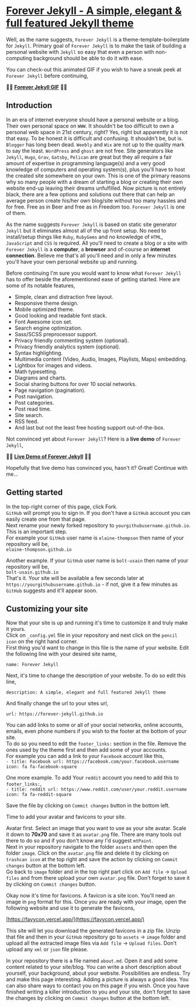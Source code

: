 # [Forever Jekyll - A simple, elegant & full featured Jekyll theme](https://forever-jekyll.github.io)
Well, as the name suggests, `Forever Jekyll` is a theme-template-boilerplate for `Jekyll`. Primary goal of `Forever Jekyll` is to make the task of building a personal website with `Jekyll` so easy that even a person with non-computing background should be able to do it with ease.  

You can check-out this animated GIF if you wish to have a sneak peek at `Forever Jekyll` before continuing,  

:trumpet::trumpet: [**Forever Jekyll GIF**](https://i.imgur.com/a6r9sIE.gif) :trumpet::trumpet:  

## Introduction
In an era of internet everyone should have a personal website or a blog. Their own personal space on `WWW`. It shouldn't be too difficult to own a personal web space in 21st century, right? Yes, right but apparently it is not that easy. To be honest it is difficult and confusing. It shouldn't be, but is. `Blogger` has long been dead. `Weebly` and `Wix` are not up to the quality mark to say the least. `WordPress` and `ghost` are not free. Site generators like `Jekyll`, `Hugo`, `Grav`, `Gatsby`, `Pelican` are great but they all require a fair amount of expertise in programming language(s) and a very good knowledge of computers and operating system(s), plus you'll have to host the created site somewhere on your own. This is one of the primary reasons why so many people with a dream of starting a blog or creating their own website end-up leaving their dreams unfulfilled. Now picture is not entirely black, there are a few options and solutions out there that can help an average person create his/her own blog/site without too many hassles and for free. Free as in Beer and free as in Freedom too. `Forever Jekyll` is one of them.  

As the name suggests `Forever Jekyll` is based on static site generator `Jekyll` but it eliminates almost all of the up front setup. No need to install/setup things like `Ruby`, `RubyGems` and no knowledge of `HTML`, `JavaScript` and `CSS` is required. All you'll need to create a blog or a site with `Forever Jekyll` is a **computer**, a **browser** and of-course an **internet connection**. Believe me that's all you'll need and in only a few minutes you'll have your own personal website up and running.  

Before continuing I'm sure you would want to know what `Forever Jekyll` has to offer beside the aforementioned ease of getting started. Here are some of its notable features,  
- Simple, clean and distraction free layout.  
- Responsive theme design.  
- Mobile optimized theme.  
- Good looking and readable font stack.  
- Font Awesome icon set.  
- Search engine optimization.  
- Sass/SCSS preprocessor support.  
- Privacy friendly commenting system (optional).  
- Privacy friendly analytics system (optional).  
- Syntax highlighting.  
- Multimedia content (Video, Audio, Images, Playlists, Maps) embedding.  
- Lightbox for images and videos.  
- Math typesetting.  
- Diagrams and charts.  
- Social sharing buttons for over 10 social networks.  
- Page navigation (pagination).  
- Post navigation.  
- Post categories.  
- Post read time.  
- Site search.  
- RSS feed.  
- And last but not the least free hosting support out-of-the-box.  

Not convinced yet about `Forever Jekyll`? Here is a **live demo** of `Forever Jekyll`,  

:trumpet::trumpet: [**Live Demo of Forever Jekyll**](https://forever-jekyll.github.io) :trumpet::trumpet:  

Hopefully that live demo has convinced you, hasn't it? Great! Continue with me...  

## Getting started
In the top-right corner of this page, click Fork.  
`GitHub` will prompt you to sign in. If you don't have a `GitHub` account you can easily create one from that page.  
Next rename your newly forked repository to `yourgithubusername.github.io`. This is an important step.  
For example your `GitHub` user name is `elaine-thompson` then name of your repository will be,  
`elaine-thompson.github.io`  

Another example. If your `GitHub` user name is `bolt-usain` then name of your repository will be,  
`bolt-usain.github.io`  
That's it. Your site will be available a few seconds later at `https://yourgithubusername.github.io` - if not, give it a few minutes as `GitHub` suggests and it'll appear soon.  

## Customizing your site
Now that your site is up and running it's time to customize it and truly make it yours.  
Click on `_config.yml` file in your repository and next click on the `pencil icon` on the right hand corner.  
First thing you'd want to change in this file is the name of your website. Edit the following line with your desired site name,  
```
name: Forever Jekyll
```  

Next, it's time to change the description of your website. To do so edit this line,  
```
description: A simple, elegant and full featured Jekyll theme
```
And finally change the url to your sites url,  
```
url: https://forever-jekyll.github.io
```  

You can add links to some or all of your social networks, online accounts, emails, even phone numbers if you wish to the footer at the bottom of your site.  
To do so you need to edit the `footer_links:` section in the file. Remove the ones used by the theme first and then add some of your accounts.  
For example you can add a link to your `Facebook` account like this,  
  `- title: Facebook
    url: https://facebook.com/your.facebook.username
    icon: fa fa-facebook-square`

One more example. To add Your `reddit` account you need to add this to `footer_links:`,  
  `- title: reddit
    url: https://www.reddit.com/user/your.reddit.username
    icon: fa fa-reddit-square`  
    
Save the file by clicking on `Commit changes` button in the bottom left.  

Time to add your avatar and favicons to your site.  

Avatar first. Select an image that you want to use as your site avatar. Scale it down to **70x70** and save it as  `avatar.png` file. There are many tools out there to do so and if you don't know any I'd suggest `mtPaint`.  
Next in your repository navigate to the folder `assets` and then open the folder `image`. Click on the `avatar.png` file and delete it by clicking on `trashcan icon` at the top right and save the action by clicking on `Commit changes` button at the bottom left.  
Go back to `image` folder and in the top right part click on `Add file` -> `Upload files` and from there upload your own `avatar.png` file. Don't forget to save it by clicking on `Commit changes` button.  

Okay now it's time for favicons. A favicon is a site icon. You'll need an image in `png` format for this. Once you are ready with your image, open the following website and use it to generate the favicons,  

[https://favycon.vercel.app/](https://favycon.vercel.app/)  

This site will let you download the generated favicons in a zip file. Unzip that file and then in your `GitHub` repository go to `assets` -> `image` folder and upload all the extracted image files via `Add file` -> `Upload files`. Don't upload any `xml` or `json` file please.  

In your repository there is a file named `about.md`. Open it and add some content related to your site/blog. You can write a short description about yourself, your background, about your website. Possibilities are endless. Try and make this page interesting. Adding a picture is always a good idea. You can also share ways to contact you on this page if you wish. Once you have finished writing a killer introduction to you and your site, don't forget to save the changes by clicking on `Commit changes` button at the bottom left.  
